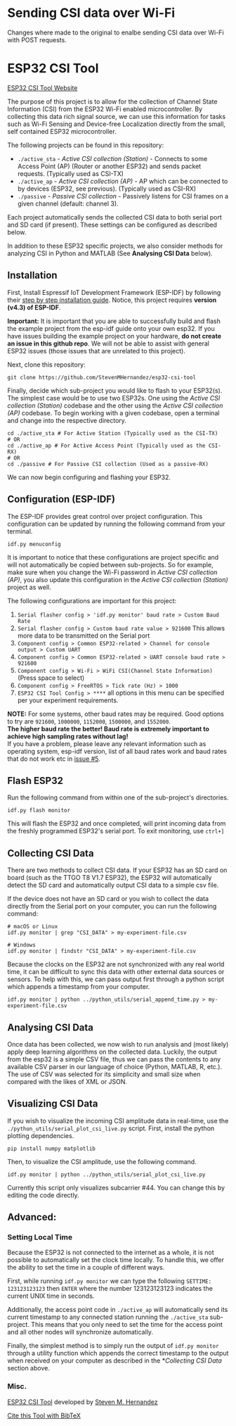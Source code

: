# Sending CSI data over Wi-Fi
Changes where made to the original to enalbe sending CSI data over Wi-Fi with POST requests. 


# ESP32 CSI Tool

[ESP32 CSI Tool Website](https://stevenmhernandez.github.io/ESP32-CSI-Tool/)

The purpose of this project is to allow for the collection of Channel State Information (CSI) from the ESP32 Wi-Fi enabled microcontroller. 
By collecting this data rich signal source, we can use this information for tasks such as Wi-Fi Sensing and Device-free Localization directly from the small, self contained ESP32 microcontroller.  

The following projects can be found in this repository:

* `./active_sta` - *Active CSI collection (Station)* - Connects to some Access Point (AP) (Router or another ESP32) and sends packet requests. (Typically used as CSI-TX) 
* `./active_ap` - *Active CSI collection (AP)* - AP which can be connected to by devices (ESP32, see previous). (Typically used as CSI-RX)
* `./passive` - *Passive CSI collection* - Passively listens for CSI frames on a given channel (default: channel 3).

Each project automatically sends the collected CSI data to both serial port and SD card (if present). 
These settings can be configured as described below. 

In addition to these ESP32 specific projects, we also consider methods for analyzing CSI in Python and MATLAB (See **Analysing CSI Data** below). 

## Installation

First, Install Espressif IoT Development Framework (ESP-IDF) by following their [step by step installation guide](https://docs.espressif.com/projects/esp-idf/en/release-v4.3/esp32/get-started/index.html).
Notice, this project requires **version (v4.3) of ESP-IDF**.  

**Important:** It is important that you are able to successfully build and flash the example project from the esp-idf guide onto your own esp32.
If you have issues building the example project on your hardware, **do not create an issue in this github repo**.
We will not be able to assist with general ESP32 issues (those issues that are unrelated to this project).  

Next, clone this repository:

```
git clone https://github.com/StevenMHernandez/esp32-csi-tool
```

Finally, decide which sub-project you would like to flash to your ESP32(s). 
The simplest case would be to use two ESP32s. 
One using the *Active CSI collection (Station)* codebase and the other using the *Active CSI collection (AP)* codebase. 
To begin working with a given codebase, open a terminal and change into the respective directory.

```
cd ./active_sta # For Active Station (Typically used as the CSI-TX)
# OR
cd ./active_ap # For Active Access Point (Typically used as the CSI-RX)
# OR
cd ./passive # For Passive CSI collection (Used as a passive-RX)
```

We can now begin configuring and flashing your ESP32.

## Configuration (ESP-IDF)

The ESP-IDF provides great control over project configuration. 
This configuration can be updated by running the following command from your terminal.

```
idf.py menuconfig
```

It is important to notice that these configurations are project specific and will not automatically be copied between sub-projects. 
So for example, make sure when you change the Wi-Fi password in *Active CSI collection (AP)*, you also update this configuration in the *Active CSI collection (Station)* project as well.

The following configurations are important for this project:

1. `Serial flasher config > 'idf.py monitor' baud rate > Custom Baud Rate`
2. `Serial flasher config > Custom baud rate value > 921600` This allows more data to be transmitted on the Serial port
3. `Component config > Common ESP32-related > Channel for console output > Custom UART`
4. `Component config > Common ESP32-related > UART console baud rate > 921600`
5. `Component config > Wi-Fi > WiFi CSI(Channel State Information)` (Press space to select)
6. `Component config > FreeRTOS > Tick rate (Hz) > 1000`
7. `ESP32 CSI Tool Config > ****` all options in this menu can be specified per your experiment requirements.

**NOTE:** For some systems, other baud rates may be required. Good options to try are `921600`, `1000000`, `1152000`, `1500000`, and `1552000`.  
**The higher baud rate the better! Baud rate is extremely important to achieve high sampling rates without lag!**  
If you have a problem, please leave any relevant information such as operating system, esp-idf version, list of all baud rates work and baud rates that do not work etc in [issue #5](https://github.com/StevenMHernandez/ESP32-CSI-Tool/issues/5). 

## Flash ESP32

Run the following command from within one of the sub-project's directories.

```
idf.py flash monitor
```

This will flash the ESP32 and once completed, will print incoming data from the freshly programmed ESP32's serial port. 
To exit monitoring, use `ctrl+]`

## Collecting CSI Data

There are two methods to collect CSI data. 
If your ESP32 has an SD card on board (such as the TTGO T8 V1.7 ESP32), the ESP32 will automatically detect the SD card and automatically output CSI data to a simple csv file.

If the device does not have an SD card or you wish to collect the data directly from the Serial port on your computer, you can run the following command:

```
# macOS or Linux
idf.py monitor | grep "CSI_DATA" > my-experiment-file.csv

# Windows
idf.py monitor | findstr "CSI_DATA" > my-experiment-file.csv 
```

Because the clocks on the ESP32 are not synchronized with any real world time, it can be difficult to sync this data with other external data sources or sensors. 
To help with this, we can pass output first through a python script which appends a timestamp from your computer.

```
idf.py monitor | python ../python_utils/serial_append_time.py > my-experiment-file.csv

```

## Analysing CSI Data

Once data has been collected, we now wish to run analysis and (most likely) apply deep learning algorithms on the collected data. 
Luckily, the output from the esp32 is a simple CSV file, thus we can pass the contents to any available CSV parser in our language of choice (Python, MATLAB, R, etc.). 
The use of CSV was selected for its simplicity and small size when compared with the likes of XML or JSON.

## Visualizing CSI Data

If you wish to visualize the incoming CSI amplitude data in real-time, use the `./python_utils/serial_plot_csi_live.py` script. 
First, install the python plotting dependencies.

```
pip install numpy matplotlib
```

Then, to visualize the CSI amplitude, use the following command. 

```
idf.py monitor | python ../python_utils/serial_plot_csi_live.py
```

Currently this script only visualizes subcarrier #44. You can change this by editing the code directly.

## Advanced:

### Setting Local Time

Because the ESP32 is not connected to the internet as a whole, it is not possible to automatically set the clock time locally.
To handle this, we offer the ability to set the time in a couple of different ways.

First, while running `idf.py monitor` we can type the following `SETTIME: 123123123123` then `ENTER` where the number 123123123123 indicates the current UNIX time in seconds.

Additionally, the access point code in `./active_ap` will automatically send its current timestamp to any connected station running the `./active_sta` sub-project.
This means that you only need to set the time for the access point and all other nodes will synchronize automatically.

Finally, the simplest method is to simply run the output of `idf.py monitor` through a utility function which appends the correct timestamp to the output when received on your computer as described in the **Collecting CSI Data* section above.

### Misc.

[ESP32 CSI Tool](https://stevenmhernandez.github.io/ESP32-CSI-Tool/) developed by [Steven M. Hernandez](https://github.com/StevenMHernandez)

[Cite this Tool with BibTeX](https://raw.githubusercontent.com/StevenMHernandez/ESP32-CSI-Tool/master/docs/bibtex/esp32_csi_tool_wowmom.bib)
